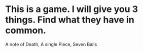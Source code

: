 # This is a game. I will give you 3 things. Find what they have in common.

A note of Death,
A single Piece,
Seven Balls

